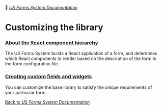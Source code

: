 :book: [*US Forms System Documentation*](../README.md)

# Customizing the library

### [About the React component hierarchy](about-the-react-component-hierarchy.md)

The US Forms System builds a React application of a form, and determines which React components to render based on the description of the form in the form configuration file.

### [Creating custom fields and widgets](creating-custom-fields-and-widgets.md)

You can customize the base library to satisfy the unique requirements of your particular form.

[Back to *US Forms System Documentation*](../README.md)

